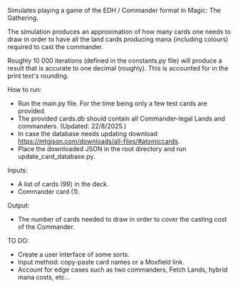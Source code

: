 Simulates playing a game of the EDH / Commander format in Magic: The Gathering.

The simulation produces an approximation of how many cards one needs to draw
in order to have all the land cards producing mana (including colours) required to cast the commander.

Roughly 10 000 iterations (defined in the constants.py file) will produce a result
that is accurate to one decimal (roughly). This is accounted for in the print text's rounding.

How to run:
- Run the main.py file. For the time being only a few test cards are provided.
- The provided cards.db should contain all Commander-legal Lands and commanders. (Updated: 22/8/2025.)
- In case the database needs updating download https://mtgjson.com/downloads/all-files/#atomiccards.
- Place the downloaded JSON in the root directory and run update_card_database.py.

Inputs:
- A list of cards (99) in the deck.
- Commander card (1).

Output:
- The number of cards needed to draw in order to cover the casting cost of the Commander.

TO DO:
- Create a user interface of some sorts.
- Input method: copy-paste card names or a Moxfield link.
- Account for edge cases such as two commanders, Fetch Lands, hybrid mana costs, etc...

